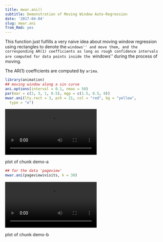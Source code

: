 ```yaml
---
title: mwar.ani()
subtitle: Demonstration of Moving Window Auto-Regression
date: '2017-04-04'
slug: mwar.ani
from_Rmd: yes
---
```


This function just fulfills a very naive idea about moving window regression
using rectangles to denote the ``windows'' and move them, and the
corresponding AR(1) coefficients as long as rough confidence intervals are
computed for data points inside the ``windows'' during the process of moving.

The AR(1) coefficients are computed by `arima`.
 

```r
library(animation)
## moving window along a sin curve
ani.options(interval = 0.1, nmax = 50)
par(mar = c(2, 3, 1, 0.5), mgp = c(1.5, 0.5, 0))
mwar.ani(lty.rect = 3, pch = 21, col = "red", bg = "yellow", 
  type = "o")
```

<video controls loop autoplay><source src="/figures/animation/example/mwar-ani/demo-a.mp4" /><p>plot of chunk demo-a</p></video>


```r
## for the data 'pageview'
mwar.ani(pageview$visits, k = 30)
```

<video controls loop autoplay><source src="/figures/animation/example/mwar-ani/demo-b.mp4" /><p>plot of chunk demo-b</p></video>
